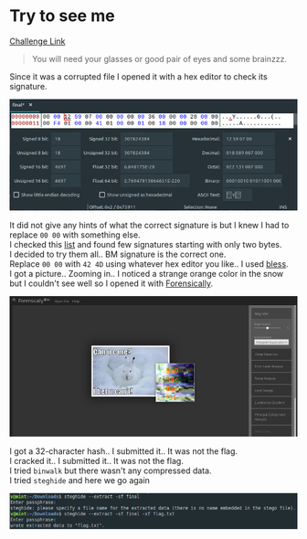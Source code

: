 **Try to see me**
===================  
[Challenge Link](https://s3-eu-west-1.amazonaws.com/hubchallenges/Forensics/final)  

> You will need your glasses or good pair of eyes and some brainzzz.

Since it was a corrupted file I opened it with a hex editor to check its signature.

![](images/try-to-see-me1.png)

It did not give any hints of what the correct signature is but I knew I had to replace `00 00` with something else.  
I checked this [list](https://en.wikipedia.org/wiki/List_of_file_signatures) and found few signatures starting with only two bytes.  
I decided to try them all.. BM signature is the correct one.  
Replace `00 00` with `42 4D` using whatever hex editor you like.. I used [bless](https://github.com/bwrsandman/Bless).  
I got a picture.. Zooming in.. I noticed a strange orange color in the snow but I couldn't see well so I opened it with [Forensically](https://29a.ch/photo-forensics/#forensic-magnifier).

![](images/try-to-see-me2.png)

I got a 32-character hash.. I submitted it.. It was not the flag.  
I cracked it.. I submitted it.. It was not the flag.  
I tried `binwalk` but there wasn't any compressed data.  
I tried `steghide` and here we go again

![](images/try-to-see-me3.png)
